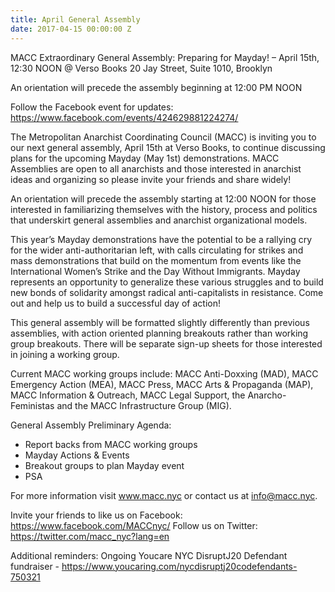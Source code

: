 ```yaml
---
title: April General Assembly
date: 2017-04-15 00:00:00 Z
---
```


MACC Extraordinary General Assembly: Preparing for Mayday! – April 15th, 12:30 NOON
@ Verso Books
20 Jay Street, Suite 1010, Brooklyn

An orientation will precede the assembly beginning at 12:00 PM NOON

Follow the Facebook event for updates: https://www.facebook.com/events/424629881224274/

The Metropolitan Anarchist Coordinating Council (MACC) is inviting you to our next general assembly, April 15th at Verso Books, to continue discussing plans for the upcoming Mayday (May 1st) demonstrations. MACC Assemblies are open to all anarchists and those interested in anarchist ideas and organizing so please invite your friends and share widely!

An orientation will precede the assembly starting at 12:00 NOON for those interested in familiarizing themselves with the history, process and politics that underskirt general assemblies and anarchist organizational models.

This year’s Mayday demonstrations have the potential to be a rallying cry for the wider anti-authoritarian left, with calls circulating for strikes and mass demonstrations that build on the momentum from events like the International Women’s Strike and the Day Without Immigrants.  Mayday represents an opportunity to generalize these various struggles and to build new bonds of solidarity amongst radical anti-capitalists in resistance. Come out and help us to build a successful day of action! 

This general assembly will be formatted slightly differently than previous assemblies, with action oriented planning breakouts rather than working group breakouts.  There will be separate sign-up sheets for those interested in joining a working group.

Current MACC working groups include: MACC Anti-Doxxing (MAD), MACC Emergency Action (MEA), MACC Press, MACC Arts & Propaganda (MAP), MACC Information & Outreach, MACC Legal Support, the Anarcho-Feministas and the MACC Infrastructure Group (MIG).

General Assembly Preliminary Agenda:

* Report backs from MACC working groups
* Mayday Actions & Events
* Breakout groups to plan Mayday event
* PSA

For more information visit www.macc.nyc or contact us at info@macc.nyc.

Invite your friends to like us on Facebook: https://www.facebook.com/MACCnyc/
Follow us on Twitter: https://twitter.com/macc_nyc?lang=en

Additional reminders:
Ongoing Youcare NYC DisruptJ20 Defendant fundraiser - https://www.youcaring.com/nycdisruptj20codefendants-750321
